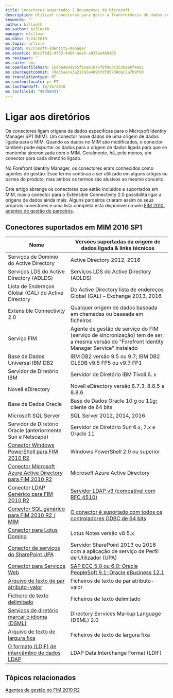 ```yaml
---
title: Conectores suportados | Documentos da Microsoft
description: Utilizar conectores para gerir a transferência de dados entre MIM e as suas origens de dados ligadas.
keywords: ''
author: billmath
ms.author: billmath
manager: mtillman
ms.date: 1/24/2018
ms.topic: article
ms.prod: microsoft-identity-manager
ms.assetid: 8bc2f6d2-9f53-4db6-aee6-a937ae468163
ms.reviewer: ''
ms.suite: ems
ms.openlocfilehash: 16dba460d9b5f9ce81076f8f883c352b1e8f4a81
ms.sourcegitcommit: 7de35aaca3a21192e4696fdfd57d4dac2a7b9f90
ms.translationtype: MT
ms.contentlocale: pt-PT
ms.lasthandoff: 10/16/2018
ms.locfileid: "49358431"
---
```

# <a name="connect-to-your-directories"></a>Ligar aos diretórios

Os conectores ligam origens de dados específicas para o Microsoft Identity Manager SP1 (MIM). Um conector move dados de uma origem de dados ligada para o MIM. Quando os dados no MIM são modificados, o conector também pode exportar os dados para a origem de dados ligada para que se mantenha sincronizada com o MIM. Geralmente, há, pelo menos, um conector para cada diretório ligado.

No Forefront Identity Manager, os conectores eram conhecidos como agentes de gestão. Esse termo continua a ser utilizado em alguns artigos ou partes do produto, mas ambos os termos são alusivos ao mesmo conceito.

Este artigo abrange os conectores que estão incluídos e suportados em MIM, mas o conector para o Extensible Connectivity 2.0 possibilita ligar a origens de dados ainda mais. Alguns parceiros criaram assim os seus próprios conectores e uma lista completa está disponível na wiki [FIM 2010: agentes de gestão de parceiros](http://social.technet.microsoft.com/wiki/contents/articles/1589.fim-2010-management-agents-from-partners.aspx).

## <a name="supported-connectors-in-mim-2016-sp1"></a>Conectores suportados em MIM 2016 SP1

| Nome | Versões suportadas da origem de dados ligada & links técnicos |
| ---- | ----------------------------------------------- |
| Serviços de Domínio do Active Directory | Active Directory 2012, 2016 |
| Serviços LDS do Active Directory (ADLDS) | Serviços LDS do Active Directory (ADLDS) |
| Lista de Endereços Global (GAL) do Active Directory | Do Active Directory lista de endereços Global (GAL) – Exchange 2013, 2016 |
| Extensible Connectivity 2.0 | Qualquer origem de dados baseada em chamadas ou baseada em ficheiros |
| Serviço FIM | Agente de gestão de serviço do FIM (serviço de sincronização) tem de ser, a mesma versão do "Forefront Identity Manager Service" instalado |
| Base de Dados Universal IBM DB2 | IBM DB2 versão 9.5 ou 9.7; IBM DB2 OLEDB v9.5 FP5 ou v9.7 FP1 |
| Servidor de Diretório IBM | Servidor de Diretório IBM Tivoli 6. x |
| Novell eDirectory | Novell eDirectory versão 8.7.3, 8.8.5 e 8.8.6 |
| Base de Dados Oracle | Base de Dados Oracle 10 g ou 11g; cliente de 64 bits |
| Microsoft SQL Server | SQL Server 2012, 2014, 2016 |
| Servidor de Diretório Oracle (anteriormente Sun e Netscape) | Servidor de Diretório Sun 6.x, 7.x e Oracle 11 |
| [Conector Windows PowerShell para FIM 2010 R2](https://msdn.microsoft.com/library/dn640417.aspx) | Windows PowerShell 2.0 ou superior |
| [Conector Microsoft Azure Active Directory para FIM 2010 R2](https://msdn.microsoft.com/library/dn511001.aspx) | Microsoft Azure Active Directory |
| [Conector LDAP Genérico para FIM 2010 R2](https://msdn.microsoft.com/library/dn510997.aspx) | [Servidor LDAP v3 (compatível com RFC 4510)](https://docs.microsoft.com/azure/active-directory/connect/active-directory-aadconnectsync-connector-genericldap) |
| [Conector SQL genérico para FIM 2010 R2 / MIM](https://msdn.microsoft.com/library/dn510997.aspx) | [O conector é suportado com todos os controladores ODBC de 64 bits](https://docs.microsoft.com/azure/active-directory/connect/active-directory-aadconnectsync-connector-genericsql) |
| [Conector para Lotus Domino](https://msdn.microsoft.com/library/hh859750.aspx) | Lotus Notes versão v8.5.x |
| [Conector de serviços do SharePoint UPA](https://msdn.microsoft.com/library/dn511003.aspx) | Servidor SharePoint 2013 ou 2016 com a aplicação de serviço de Perfil de Utilizador (UPA) |
| [Conector para Serviços Web](https://www.microsoft.com/en-us/download/details.aspx?id=51495) | [SAP ECC 5.0 ou 6.0; Oracle PeopleSoft 9.1; Oracle eBusiness 12.1](https://docs.microsoft.com/microsoft-identity-manager/reference/microsoft-identity-manager-2016-ma-ws) |
| [Arquivo de texto de par atributo-valor](https://technet.microsoft.com/library/cc708644(v=ws.10).aspx) | Ficheiros de texto de par atributo-valor |
| [Ficheiro de texto delimitado](https://technet.microsoft.com/library/cc720612(v=ws.10).aspx) | Ficheiros de texto delimitado |
| [Serviços de diretório marcar o idioma (DSML)](https://technet.microsoft.com/library/cc720660(v=ws.10).aspx) | Directory Services Markup Language (DSML) 2.0 |
| [Arquivo de texto de largura fixa](https://technet.microsoft.com/library/cc720633(v=ws.10).aspx) | Ficheiros de texto de largura fixa |
| [O formato (LDIF) de intercâmbio de dados LDAP](https://technet.microsoft.com/library/cc708662(v=ws.10).aspx) | LDAP Data Interchange Format (LDIF) |

## <a name="related-topics"></a>Tópicos relacionados

[Agentes de gestão no FIM 2010 R2](https://technet.microsoft.com/library/jj133885.aspx)

